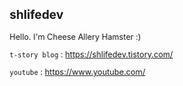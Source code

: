 ## shlifedev
 Hello. I'm Cheese Allery Hamster :)
 
 `t-story blog` : https://shlifedev.tistory.com/  
 
 `youtube` : https://www.youtube.com/
 
